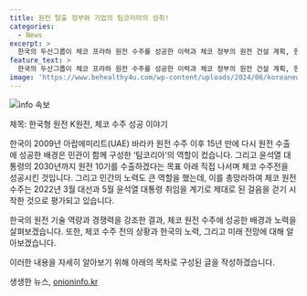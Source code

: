 ```yaml
---
title: 원전 탈출 정부와 기업의 팀코리아의 성취!
categories:
  - News
excerpt: >
  한국의 두산그룹이 체코 프라하 원전 수주를 성공한 이력과 체코 정부의 원전 건설 계획, 한국의 수출 노력에 대한 이야기가 전해진다. 한국 정부와 기업이 함께한 팀코리아의 역할과 이를 통해 체코에 원전을 수출하는 과정이 설명되었다. 전문가들은 한국의 수출 노력이 거듭된 결과, 체코의 원전 수요가 한국으로 기울었다고 분석한다. 이에 윤석열 대통령이 수주전에 힘을 실으며 한국의 원전 기술과 경쟁력을 강조했고, 한국 정부와 기업은 원전 생태계 회복 및 수출에 주력하고 있는 것으로 보인다.
feature_text: >
  한국의 두산그룹이 체코 프라하 원전 수주를 성공한 이력과 체코 정부의 원전 건설 계획, 한국의 수출 노력에 대한 이야기가 전해진다. 한국 정부와 기업이 함께한 팀코리아의 역할과 이를 통해 체코에 원전을 수출하는 과정이 설명되었다. 전문가들은 한국의 수출 노력이 거듭된 결과, 체코의 원전 수요가 한국으로 기울었다고 분석한다. 이에 윤석열 대통령이 수주전에 힘을 실으며 한국의 원전 기술과 경쟁력을 강조했고, 한국 정부와 기업은 원전 생태계 회복 및 수출에 주력하고 있는 것으로 보인다.
image: 'https://www.behealthy4u.com/wp-content/uploads/2024/06/koreanews.jpg'
---
```


<p><img src="https://www.behealthy4u.com/wp-content/uploads/2024/06/koreanews.jpg" alt="info 속보" /></p>

<p>제목: 한국형 원전 K원전, 체코 수주 성공 이야기</p>

<p>한국이 2009년 아랍에미리트(UAE) 바라카 원전 수주 이후 15년 만에 다시 원전 수출에 성공한 배경은 민관이 함께 구성한 ‘팀코리아’의 역할이 컸습니다. 그리고 윤석열 대통령의 2030년까지 원전 10기를 수출하겠다는 목표 아래 직접 나서며 체코 수주전을 성공시킨 것입니다. 그리고 민간의 노력도 큰 역할을 했는데, 이를 총망라하여 체코 원전 수주는 2022년 3월 대선과 5월 윤석열 대통령 취임을 계기로 제대로 된 걸음을 걷기 시작한 것으로 평가되고 있습니다. </p>

<p>한국의 원전 기술 역량과 경쟁력을 강조한 결과, 체코 원전 수주에 성공한 배경과 노력을 살펴보겠습니다. 또한, 체코 수주 전의 상황과 한국의 노력, 그리고 미래 전망에 대해 알아보겠습니다. </p>

<p>이러한 내용을 자세히 알아보기 위해 아래의 목차로 구성된 글을 작성하겠습니다.</p>
생생한 뉴스, <a href="https://onioninfo.kr" rel="dofollow">onioninfo.kr</a>


